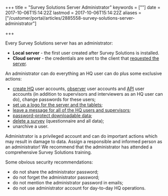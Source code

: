 +++
title = "Survey Solutions Server Administrator"
keywords = [""]
date = 2017-10-06T15:14:22Z
lastmod = 2017-10-06T15:14:22Z
aliases = ["/customer/portal/articles/2885558-survey-solutions-server-administrator"]

+++

Every Survey Solutions server has an administrator:

-   **Local server** - the first user created after Survey Solutions is
    installed.
-   **Cloud server** - the credentials are sent to the client that
    [requested the
    server](http://support.mysurvey.solutions/customer/en/portal/articles/2723103-cloud-server-request?b_id=12728).

An administrator can do everything an HQ user can do plus some exclusive
actions:

-   [create
    HQ](http://support.mysurvey.solutions/customer/en/portal/articles/2482233-teams-and-roles-tab-creating-user-accounts-?b_id=12728#hqaccounts)
    user accounts,
    [observer](http://support.mysurvey.solutions/customer/en/portal/articles/2482233-teams-and-roles-tab-creating-user-accounts-?b_id=12728#observer)
    user accounts and
    [API](http://support.mysurvey.solutions/customer/en/portal/articles/2844104-survey-solutions-api)
    user accounts (in addition to supervisors and interviewers as an HQ
    user can do), change passwords for these users;
-   [set up a logo for the server and the
    tablets](http://support.mysurvey.solutions/customer/en/portal/articles/2707388-admin-settings);
-   [leave a message for all of the HQ users and
    supervisors](http://support.mysurvey.solutions/customer/en/portal/articles/2707388-admin-settings);
-   [password-protect downloadable
    data](http://support.mysurvey.solutions/customer/en/portal/articles/2707388-admin-settings);
-   [delete a
    survey](http://support.mysurvey.solutions/customer/en/portal/articles/2723119)
    (questionnaire and all data);
-   unarchive a user.

Administrator is a privileged account and can do important actions which
may result in damage to data. Assign a responsible and informed person
as an administrator! We recommend that the administrator has attended a
comprehensive Survey Solutions training.  
  
Some obvious security recommendations:

-   do not share the administrator password;
-   do not forget the administrator password;
-   do not mention the administrator password in emails;
-   do not use administrator account for day-to-day HQ operations.

